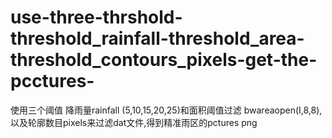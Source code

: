 # use-three-thrshold-threshold_rainfall-threshold_area-threshold_contours_pixels-get-the-pcctures-
使用三个阈值 降雨量rainfall (5,10,15,20,25)和面积阈值过滤 bwareaopen(I,8,8),以及轮廓数目pixels来过滤dat文件,得到精准雨区的pctures png
